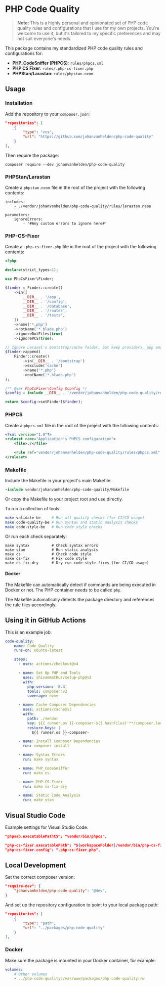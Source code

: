 # PHP Code Quality

> **Note:** This is a highly personal and opinionated set of PHP code quality rules and configurations that I use for my own projects. You're welcome to use it, but it's tailored to my specific preferences and may not suit everyone's needs.

This package contains my standardized PHP code quality rules and configurations for:

- **PHP_CodeSniffer (PHPCS)**: `rules/phpcs.xml`
- **PHP CS Fixer**: `rules/.php-cs-fixer.php`
- **PHPStan/Larastan**: `rules/phpstan.neon`

## Usage

### Installation

Add the repository to your `composer.json`:
```json
"repositories": [
    {
        "type": "vcs",
        "url": "https://github.com/johanvanhelden/php-code-quality"
    }
],
```

Then require the package:
```shell
composer require --dev johanvanhelden/php-code-quality
```

### PHPStan/Larastan

Create a `phpstan.neon` file in the root of the project with the following contents:

```
includes:
    - ./vendor/johanvanhelden/php-code-quality/rules/larastan.neon

parameters:
    ignoreErrors:
        - '#Any custom errors to ignore here#'
```

### PHP-CS-Fixer

Create a `.php-cs-fixer.php` file in the root of the project with the following contents:

```php
<?php

declare(strict_types=1);

use PhpCsFixer\Finder;

$finder = Finder::create()
    ->in([
        __DIR__ . '/app',
        __DIR__ . '/config',
        __DIR__ . '/database',
        __DIR__ . '/routes',
        __DIR__ . '/tests',
    ])
    ->name('*.php')
    ->notName('*.blade.php')
    ->ignoreDotFiles(true)
    ->ignoreVCS(true);

// Ignore Laravel's bootstrap/cache folder, but keep providers, app and any future files.
$finder->append(
    Finder::create()
        ->in(__DIR__ . '/bootstrap')
        ->exclude('cache')
        ->name('*.php')
        ->notName('*.blade.php')
);

/** @var PhpCsFixer\Config $config */
$config = include __DIR__ . '/vendor/johanvanhelden/php-code-quality/rules/.php-cs-fixer.php';

return $config->setFinder($finder);
```

### PHPCS

Create a `phpcs.xml` file in the root of the project with the following contents:
```xml
<?xml version="1.0"?>
<ruleset name="Application's PHPCS configuration">
    <file>./</file>

    <rule ref="vendor/johanvanhelden/php-code-quality/rules/phpcs.xml" />
</ruleset>
```

### Makefile

Include the Makefile in your project's main Makefile:

```makefile
-include vendor/johanvanhelden/php-code-quality/Makefile
```

Or copy the Makefile to your project root and use directly.

To run a collection of tools:
```bash
make validate-be     # Run all quality checks (for CI/CD usage)
make code-quality-be # Run syntax and static analysis checks
make code-style-be   # Run code style checks
```

Or run each check separately:
```
make syntax          # Check syntax errors
make stan            # Run static analysis
make cs              # Check code style
make cs-fix          # Fix code style
make cs-fix-dry      # Dry run code style fixes (for CI/CD usage)
```

#### Docker
The Makefile can automatically detect if commands are being executed in Docker or not. The PHP container needs to be called `php`.

The Makefile automatically detects the package directory and references the rule files accordingly.

## Using it in GitHub Actions

This is an example job:

```yaml
code-quality:
    name: Code Quality
    runs-on: ubuntu-latest

    steps:
      - uses: actions/checkout@v4

      - name: Set Up PHP and Tools
        uses: shivammathur/setup-php@v2
        with:
          php-version: '8.4'
          tools: composer:v2
          coverage: none

      - name: Cache Composer Dependencies
        uses: actions/cache@v3
        with:
          path: ./vendor
          key: ${{ runner.os }}-composer-${{ hashFiles('**/composer.lock') }}
          restore-keys: |
            ${{ runner.os }}-composer-

      - name: Install Composer Dependencies
        run: composer install

      - name: Syntax Errors
        run: make syntax

      - name: PHP_CodeSniffer
        run: make cs

      - name: PHP-CS-Fixer
        run: make cs-fix-dry

      - name: Static Code Analysis
        run: make stan        
```

## Visual Studio Code

Example settings for Visual Studio Code:

```json
"phpsab.executablePathCS": "vendor/bin/phpcs",

"php-cs-fixer.executablePath": "${workspaceFolder}/vendor/bin/php-cs-fixer",
"php-cs-fixer.config": ".php-cs-fixer.php",
```

## Local Development

Set the correct composer version:

```json
"require-dev": {
    "johanvanhelden/php-code-quality": "@dev",
}
```

And set up the repository configuration to point to your local package path:
```json
"repositories": [
    {
        "type": "path",
        "url": "../packages/php-code-quality"
    }
],
```

### Docker

Make sure the package is mounted in your Docker container, for example:

```yaml
volumes:
    # Other volumes
    - ../php-code-quality:/var/www/packages/php-code-quality:rw
```

